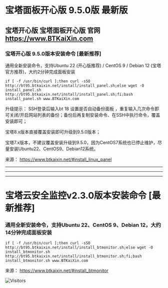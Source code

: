# 宝塔面板开心版 9.5.0版 最新版
## 宝塔开心版 宝塔面板开心版  官网 https://www.BTKaiXin.com
### 宝塔开心版 9.5.0版本安装命令 [最新推荐]

通用全新安装命令，支持Ubuntu 22 (开心版推荐) / CentOS 9 / Debian 12 (宝塔官方推荐)，大约2分钟完成面板安装
```
if [ -f /usr/bin/curl ];then curl -sSO http://bt95.btkaixin.net/install/install_panel.sh;else wget -O install_panel.sh http://bt95.btkaixin.net/install/install_panel.sh;fi;bash install_panel.sh www.BTKaiXin.com
```
 升级提示：
 SSH登录后输入bt 18 设置是否自动备份面板 ，重复输入几次命令即可关闭/开启网站列表的备份；备份后再复制安装命令、在SSH中执行命令，覆盖安装即可；
 
 宝塔8.x版本直接覆盖安装即可升级到9.5.0版本；
 
 宝塔7.x版本，不建议覆盖安装升级到9.5.0，因为CentOS7系统也已停止维护，尽量安装Ubuntu22、CentOS9、Debian12系统。


来源： https://www.btkaixin.net/#install_linux_panel



------
------
------

# 宝塔云安全监控v2.3.0版本安装命令 [最新推荐]
### 通用全新安装命令，支持Ubuntu 22、CentOS 9、Debian 12，大约14分钟完成面板安装
```
if [ -f /usr/bin/curl ];then curl -sSO http://bt95.btkaixin.net/install/install_btmonitor.sh;else wget -O install_btmonitor.sh http://bt95.btkaixin.net/install/install_btmonitor.sh;fi;bash install_btmonitor.sh www.BTKaiXin.com
```

来源： https://www.btkaixin.net/#install_btmonitor 

![Visitors](https://visitor-badge.laobi.icu/badge?page_id=NextCLi.BTPanel-BTKaiXin.com)
